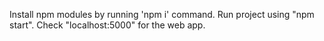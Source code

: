 Install npm modules by running 'npm i' command.
Run project using "npm start".
Check "localhost:5000" for the web app.
